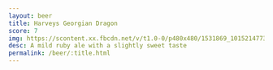 ```yaml
---
layout: beer
title: Harveys Georgian Dragon
score: 7
img: https://scontent.xx.fbcdn.net/v/t1.0-0/p480x480/1531869_10152147736428745_246396192_n.jpg?oh=142bfb14fd0b6760d47bc2f168672cfa&oe=591229D8
desc: A mild ruby ale with a slightly sweet taste
permalink: /beer/:title.html
---
```

